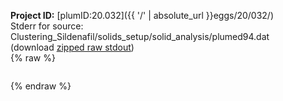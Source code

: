 **Project ID:** [plumID:20.032]({{ '/' | absolute_url }}eggs/20/032/)  
Stderr for source:  Clustering_Sildenafil/solids_setup/solid_analysis/plumed94.dat   
(download [zipped raw stdout](plumed94.dat.plumed.stdout.txt.zip))  
{% raw %}
<pre>
</pre>
{% endraw %}
